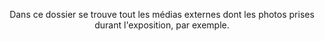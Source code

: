<p align=center> Dans ce dossier se trouve tout les médias externes dont les photos prises durant l'exposition, par exemple.
